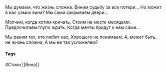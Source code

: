 Мы думаем, что жизнь сложна. 
Виним судьбу за все потери... 
Но может в нас самих вина? 
Мы сами закрываем двери...

Молчим, когда хотим кричать, 
Стоим на месте месяцами. 
Предпочитаем глупо ждать, 
Когда мечты придут к нам сами... 

Мы раним тех, кто любит нас, 
Хорошего не понимаем. 
А, может быть, не жизнь сложна, 
А мы ее так усложняем?

#### Tags
#Стихи
[[Вина]]
